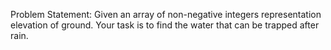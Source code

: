 Problem Statement: Given an array of non-negative integers representation elevation of ground. Your task is to find the water that can be trapped after rain.